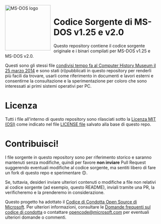 <img width="150" height="150" align="left" style="float: left; margin: 0 10px 0 0;" alt="MS-DOS logo" src="https://github.com/Microsoft/MS-DOS/blob/main/.readmes/msdos-logo.png">   

# Codice Sorgente di MS-DOS v1.25 e v2.0
Questo repository contiene il codice sorgente originale e i binari compilati per MS-DOS v1.25 e MS-DOS v2.0.

Questi sono gli stessi file [condivisi tempo fa al Computer History Museum il 25 marzo 2014](http://www.computerhistory.org/atchm/microsoft-ms-dos-early-source-code/) e sono stati (ri)pubblicati in questo repository per renderli più facili da trovare, usarli come riferimento in documenti e lavori esterni e consentirne la consultazione e la sperimentazione per coloro che sono interessati ai primi sistemi operativi per PC.

# Licenza
Tutti i file all'interno di questo repository sono rilasciati sotto la [Licenza MIT (OSI)]( https://en.wikipedia.org/wiki/MIT_License) come indicato nel file [LICENSE file](https://github.com/Microsoft/MS-DOS/blob/master/LICENSE.md) salvato alla base di questo repo.

# Contribuisci!
I file sorgente in questo repository sono per riferimento storico e saranno mantenuti senza modifiche, quindi per favore **non inviare** Pull Request suggerendo eventuali modifiche al codice sorgente, ma sentiti libero di fare un fork di questo repo e sperimentare 😊.

Se, tuttavia, desideri inviare ulteriori contenuti o modifiche a file non relativi al codice sorgente (ad esempio, questo README), inviali tramite una PR, la verificheremo e la prenderemo in considerazione.

Questo progetto ha adottato il [Codice di Condotta Open Source di Microsoft](https://opensource.microsoft.com/codeofconduct/). Per ulteriori informazioni, consultare le [Domande frequenti sul codice di condotta](https://opensource.microsoft.com/codeofconduct/faq/) o contattare [opencode@microsoft.com](mailto:opencode@microsoft.com) per eventuali ulteriori domande o commenti.
